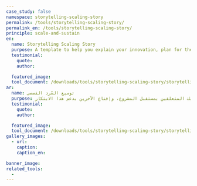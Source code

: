 ```yaml
---
case_study: false
namespace: storytelling-scaling-story
permalink: /tools/storytelling-scaling-story/
permalink_en: /tools/storytelling-scaling-story/
principle: scale-and-sustain
en:
  name: Storytelling Scaling Story
  purpose: A template to help you explain your innovation, plan for the future of the project, and convince others to support your innovation (adapted from the <a href='https://responseinnovationlab.com/storytelling-scaling-story/' target='_blank'>Response Innovation Lab</a>).
  testimonial:
    quote:
    author:

  featured_image:
  tool_document: /downloads/tools/storytelling-scaling-story/storytelling-scaling-story-en.pdf
ar:
  name: توسيع السّرد القصصي
  purpose: يساعد هذا النموذج في شرح ابتكارك وخطتك المتعلقين بمستقبل المشروع، وإقناع الآخرين بدعم هذا الابتكار. (مستوحى من <a href='https://responseinnovationlab.com/storytelling-scaling-story/' target='_blank'>Response Innovation Lab</a>)
  testimonial:
    quote:
    author:

  featured_image:
  tool_document: /downloads/tools/storytelling-scaling-story/storytelling-scaling-story-en.pdf
gallery_images:
  - url:
    caption:
    caption_en:

banner_image:
related_tools:
  -
---
```

